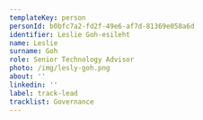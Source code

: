 ```yaml
---
templateKey: person
personId: b0bfc7a2-fd2f-49e6-af7d-81369e058a6d
identifier: Leslie Goh-esileht
name: Leslie
surname: Goh
role: Senior Technology Advisor
photo: /img/lesly-goh.png
about: ''
linkedin: ''
label: track-lead
tracklist: Governance
---
```

